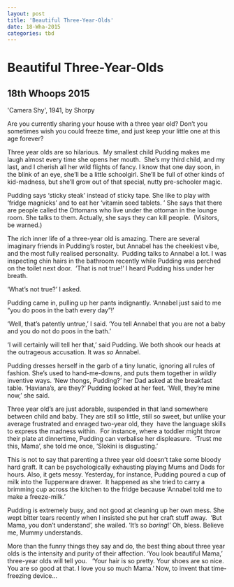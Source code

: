 ```yaml
---
layout: post
title: 'Beautiful Three-Year-Olds'
date: 18-Wha-2015
categories: tbd
---
```


# Beautiful Three-Year-Olds

## 18th Whoops 2015

<p <img src="http://www.shorpy.com/files/images/SHORPY-8c30963a.preview.jpg" /></p>

<p <a href="http://www.shorpy.com/node/20184">'Camera Shy',   1941,   by Shorpy</a></p>

<p **This post was first published in Practical Parenting Magazine,   November 2015**</p>

Are you currently sharing your house with a three year old? Don’t you sometimes wish you could freeze time, and just keep your little one at this age forever?

Three year olds are so hilarious.  My smallest child Pudding makes me laugh almost every time she opens her mouth.  She’s my third child, and my last, and I cherish all her wild flights of fancy. I know that one day soon, in the blink of an eye, she’ll be a little schoolgirl. She’ll be full of other kinds of kid-madness, but she’ll grow out of that special, nutty pre-schooler magic.

Pudding says ‘sticky steak’ instead of sticky tape. She like to play with ‘fridge magnicks’ and to eat her ‘vitamin seed tablets. ’ She says that there are people called the Ottomans who live under the ottoman in the lounge room. She talks to them. Actually, she says they can kill people.  (Visitors, be warned.)

The rich inner life of a three-year old is amazing. There are several imaginary friends in Pudding’s roster, but Annabel has the cheekiest vibe, and the most fully realised personality.  Pudding talks to Annabel a lot. I was inspecting chin hairs in the bathroom recently while Pudding was perched on the toilet next door.  ‘That is not true!’ I heard Pudding hiss under her breath.

‘What’s not true?’ I asked.

Pudding came in, pulling up her pants indignantly. ‘Annabel just said to me “you do poos in the bath every day”!’

‘Well, that’s patently untrue,’ I said. ‘You tell Annabel that you are not a baby and you do not do poos in the bath.’

‘I will certainly will tell her that,’ said Pudding. We both shook our heads at the outrageous accusation. It was *so* Annabel.

Pudding dresses herself in the garb of a tiny lunatic, ignoring all rules of fashion. She’s used to hand-me-downs, and puts them together in wildly inventive ways. ‘New thongs, Pudding?’ her Dad asked at the breakfast table. ‘Haviana’s, are they?’ Pudding looked at her feet. ‘Well, they’re mine now,’ she said.

Three year old’s are just adorable, suspended in that land somewhere between child and baby. They are still so little, still so sweet, but unlike your average frustrated and enraged two-year old, they  have the language skills to express the madness within.  For instance, where a toddler might throw their plate at dinnertime, Pudding can verbalise her displeasure.  ‘Trust me this, Mama’, she told me once, ‘Slokini is disgusting.’

This is not to say that parenting a three year old doesn’t take some bloody hard graft. It can be psychologically exhausting playing Mums and Dads for hours. Also, it gets messy. Yesterday, for instance, Pudding poured a cup of milk into the Tupperware drawer.  It happened as she tried to carry a brimming cup across the kitchen to the fridge because ‘Annabel told me to make a freeze-milk.’

Pudding is extremely busy, and not good at cleaning up her own mess. She wept bitter tears recently when I insisted she put her craft stuff away.  ‘But Mama, you don’t understand’, she wailed. ‘It’s so *boring*!’ Oh, bless. Believe me, Mummy understands.

More than the funny things they say and do, the best thing about three year olds is the intensity and purity of their affection. ‘You look beautiful Mama,’ three-year olds will tell you.   ‘Your hair is so pretty. Your shoes are so nice. You are so good at that. I love you so much Mama.’ Now, to invent that time-freezing device…
